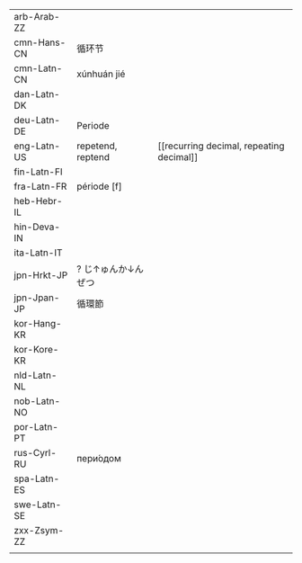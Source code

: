 | | | |
|-|-|-|
| arb-Arab-ZZ |  |  |
| cmn-Hans-CN | 循环节 |  |
| cmn-Latn-CN | xúnhuán jié |  |
| dan-Latn-DK |  |  |
| deu-Latn-DE | Periode |  |
| eng-Latn-US | repetend, reptend | [[recurring decimal, repeating decimal]] |
| fin-Latn-FI |  |  |
| fra-Latn-FR | période [f] |  |
| heb-Hebr-IL |  |  |
| hin-Deva-IN |  |  |
| ita-Latn-IT |  |  |
| jpn-Hrkt-JP | ? じ↑ゅんか↓んぜつ |  |
| jpn-Jpan-JP | 循環節 |  |
| kor-Hang-KR |  |  |
| kor-Kore-KR |  |  |
| nld-Latn-NL |  |  |
| nob-Latn-NO |  |  |
| por-Latn-PT |  |  |
| rus-Cyrl-RU | пери́одом |  |
| spa-Latn-ES |  |  |
| swe-Latn-SE |  |  |
| zxx-Zsym-ZZ |  |  |
|  |  |  |
